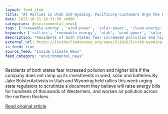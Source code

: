 ```yaml
---
layout: feed_item
title: "At Rallies in Utah and Wyoming, PacifiCorp Customers Urge the Utility to Pursue Renewables"
date: 2025-10-31 18:31:50 +0000
categories: [environmental_news]
tags: ['renewable-energy', 'wind-power', 'solar-power', 'clean-energy', 'oceania', 'pacific-region']
keywords: ['rallies', 'renewable-energy', 'utah', 'wind-power', 'solar-power', 'wyoming', 'clean-energy', 'oceania']
description: "Residents of both states fear increased pollution and higher bills if the company does not ramp up its investments in wind, solar and batteries"
external_url: https://insideclimatenews.org/news/31102025/utah-wyoming-pacificorp-rallies/
is_feed: true
source_feed: "Inside Climate News"
feed_category: "environmental_news"
---
```


Residents of both states fear increased pollution and higher bills if the company does not ramp up its investments in wind, solar and batteries.By Jake BolsterActivists in Utah and Wyoming held rallies this week urging state regulators to scrutinize a document they believe will raise energy bills for hundreds of thousands of Westerners, and worsen air pollution across the northern Rockies.

[Read original article](https://insideclimatenews.org/news/31102025/utah-wyoming-pacificorp-rallies/)
